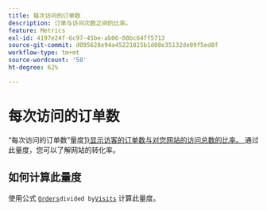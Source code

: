 ```yaml
---
title: 每次访问的订单数
description: 订单与访问次数之间的比率。
feature: Metrics
exl-id: 4197e24f-6c97-45be-ab06-08bc64ff5713
source-git-commit: d095628e94a45221815b1d08e35132de09f5ed8f
workflow-type: tm+mt
source-wordcount: '58'
ht-degree: 62%

---
```


# 每次访问的订单数

“每次访问的订单数”量度[1&rbrace;显示访客的订单数与对您网站的访问总数的比率。 ](overview.md)通过此量度，您可以了解网站的转化率。

## 如何计算此量度

使用公式 [`Orders`](orders.md)` divided by `[`Visits`](visits.md) 计算此量度。
